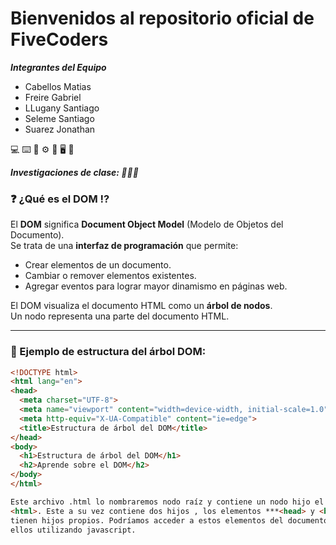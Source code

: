 # Bienvenidos al repositorio oficial de  **FiveCoders**

***Integrantes del Equipo***

- Cabellos Matias
- Freire Gabriel
- LLugany Santiago
- Seleme Santiago
- Suarez Jonathan


💻  ⌨️ 💾 ⚙️ 🎸 🖥️ 🧠 


***Investigaciones de clase: 👷👷‍♂️***

### ❓ ¿Qué es el DOM ⁉️

El **DOM** significa **Document Object Model** (Modelo de Objetos del Documento).  
Se trata de una **interfaz de programación** que permite:

- Crear elementos de un documento.
- Cambiar o remover elementos existentes.
- Agregar eventos para lograr mayor dinamismo en páginas web.

El DOM visualiza el documento HTML como un **árbol de nodos**.  
Un nodo representa una parte del documento HTML.

---

### 🌳 Ejemplo de estructura del árbol DOM:

```html
<!DOCTYPE html>
<html lang="en">
<head>
  <meta charset="UTF-8">
  <meta name="viewport" content="width=device-width, initial-scale=1.0">
  <meta http-equiv="X-UA-Compatible" content="ie=edge">
  <title>Estructura de árbol del DOM</title>
</head>
<body>
  <h1>Estructura de árbol del DOM</h1>
  <h2>Aprende sobre el DOM</h2>
</body>
</html>

Este archivo .html lo nombraremos nodo raíz y contiene un nodo hijo el cual es el elemento
<html>. Este a su vez contiene dos hijos , los elementos ***<head> y <body>***, y estos a su vez
tienen hijos propios. Podríamos acceder a estos elementos del documento y hacer cambios en
ellos utilizando javascript.
